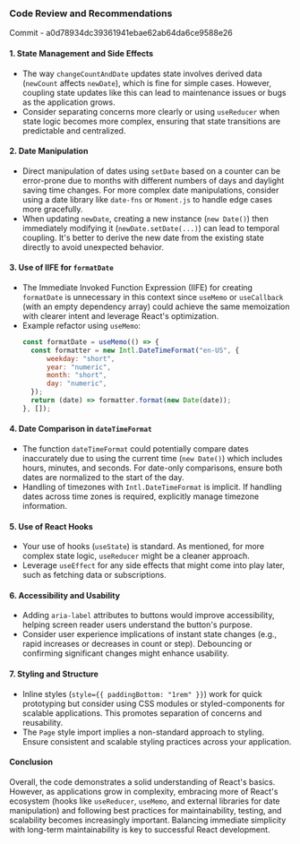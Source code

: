 ### Code Review and Recommendations

Commit - a0d78934dc39361941ebae62ab64da6ce9588e26

#### 1. **State Management and Side Effects**

- The way `changeCountAndDate` updates state involves derived data (`newCount` affects `newDate`), which is fine for simple cases. However, coupling state updates like this can lead to maintenance issues or bugs as the application grows.
- Consider separating concerns more clearly or using `useReducer` when state logic becomes more complex, ensuring that state transitions are predictable and centralized.

#### 2. **Date Manipulation**

- Direct manipulation of dates using `setDate` based on a counter can be error-prone due to months with different numbers of days and daylight saving time changes. For more complex date manipulations, consider using a date library like `date-fns` or `Moment.js` to handle edge cases more gracefully.
- When updating `newDate`, creating a new instance (`new Date()`) then immediately modifying it (`newDate.setDate(...)`) can lead to temporal coupling. It's better to derive the new date from the existing state directly to avoid unexpected behavior.

#### 3. **Use of IIFE for `formatDate`**

- The Immediate Invoked Function Expression (IIFE) for creating `formatDate` is unnecessary in this context since `useMemo` or `useCallback` (with an empty dependency array) could achieve the same memoization with clearer intent and leverage React's optimization.
- Example refactor using `useMemo`:
  ```javascript
  const formatDate = useMemo(() => {
  	const formatter = new Intl.DateTimeFormat("en-US", {
  		weekday: "short",
  		year: "numeric",
  		month: "short",
  		day: "numeric",
  	});
  	return (date) => formatter.format(new Date(date));
  }, []);
  ```

#### 4. **Date Comparison in `dateTimeFormat`**

- The function `dateTimeFormat` could potentially compare dates inaccurately due to using the current time (`new Date()`) which includes hours, minutes, and seconds. For date-only comparisons, ensure both dates are normalized to the start of the day.
- Handling of timezones with `Intl.DateTimeFormat` is implicit. If handling dates across time zones is required, explicitly manage timezone information.

#### 5. **Use of React Hooks**

- Your use of hooks (`useState`) is standard. As mentioned, for more complex state logic, `useReducer` might be a cleaner approach.
- Leverage `useEffect` for any side effects that might come into play later, such as fetching data or subscriptions.

#### 6. **Accessibility and Usability**

- Adding `aria-label` attributes to buttons would improve accessibility, helping screen reader users understand the button's purpose.
- Consider user experience implications of instant state changes (e.g., rapid increases or decreases in count or step). Debouncing or confirming significant changes might enhance usability.

#### 7. **Styling and Structure**

- Inline styles (`style={{ paddingBottom: "1rem" }}`) work for quick prototyping but consider using CSS modules or styled-components for scalable applications. This promotes separation of concerns and reusability.
- The `Page` style import implies a non-standard approach to styling. Ensure consistent and scalable styling practices across your application.

#### Conclusion

Overall, the code demonstrates a solid understanding of React's basics. However, as applications grow in complexity, embracing more of React's ecosystem (hooks like `useReducer`, `useMemo`, and external libraries for date manipulation) and following best practices for maintainability, testing, and scalability becomes increasingly important. Balancing immediate simplicity with long-term maintainability is key to successful React development.

